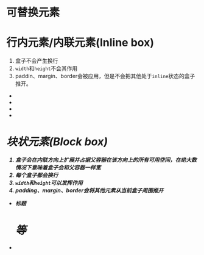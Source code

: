 # 可替换元素

# 行内元素/内联元素(Inline box)  
1. 盒子不会产生换行
2. `width`和`height`不会其作用
3. paddin、margin、border会被应用，但是不会把其他处于`inline`状态的盒子推开。

+ <a>
+ <span>
+ <em> 
+ <strong>


# 块状元素(Block box)  
1. 盒子会在内联方向上扩展并占据父容器在该方向上的所有可用空间，在绝大数情况下意味着盒子会和父容器一样宽  
2. 每个盒子都会换行  
3. `width`和`height`可以发挥作用  
4. padding、margin、border会将其他元素从当前盒子周围推开

+ 标题<h1>等
+ <p>